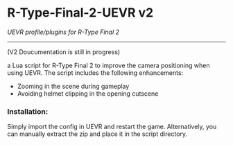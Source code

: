 # R-Type-Final-2-UEVR v2
*UEVR profile/plugins for R-Type Final 2*


---
(V2 Doucumentation is still in progress)  


a Lua script for R-Type Final 2 to improve the camera positioning when using UEVR. The script includes the following enhancements:
- Zooming in the scene during gameplay
- Avoiding helmet clipping in the opening cutscene
### Installation:
Simply import the config in UEVR and restart the game.
Alternatively, you can manually extract the zip and place it in the script directory.
